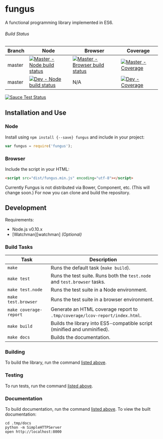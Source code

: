# fungus

A functional programming library implemented in ES6.


###### Build Status

Branch | Node | Browser | Coverage
---    | ---  | ---     | ---
master | [![Master - Node build status][master-travis-image]][master-travis-url] | [![Master - Browser build status][master-coveralls-image]][master-coveralls-url] | [![Master - Coverage][master-coveralls-image]][master-coveralls-url]
master | [![Dev - Node build status][dev-travis-image]][dev-travis-url] | N/A | [![Dev - Coverage][dev-coveralls-image]][dev-coveralls-url]

[![Sauce Test Status](https://saucelabs.com/browser-matrix/fungusjs.svg)](https://saucelabs.com/u/fungusjs)


## Installation and Use

### Node

Install using `npm install {--save} fungus` and include in your project:

```javascript
var fungus = require('fungus');
```

### Browser

Include the script in your HTML:

```html
<script src="dist/fungus.min.js" encoding="utf-8"></script>
```

Currently Fungus is not distributed via Bower, Component, etc. (This will change soon.) For now you can clone and build the repository.

## Development

Requirements:
- Node.js v0.10.x
- [Watchman][watchman] *(Optional)*

### Build Tasks

Task                           | Description
---                            | ---
`make`                         | Runs the default task (`make build`).
`make test`                    | Runs the test suite. Runs both the `test.node` and `test.browser` tasks.
`make test.node`               | Runs the test suite in a Node environment.
`make test.browser`            | Runs the test suite in a browser environment.
`make coverage-report`         | Generate an HTML coverage report to `.tmp/coverage/lcov-report/index.html`.
`make build`                   | Builds the library into ES5-compatible script (minified and unminified).
`make docs`                    | Builds the documentation.

### Building

To build the library, run the command [listed above](#build-tasks).

### Testing

To run tests, run the command [listed above](#build-tasks).

### Documentation

To build documentation, run the command [listed above](#build-tasks). To view the built documentation:

```
cd .tmp/docs
python -m SimpleHTTPServer
open http://localhost:8000
```




<!--
## Goals

- Puts the developer first:
  - Usable in browser and Node
  - Forward-thinking
    - Written in ES6
  - Lightweight
    - Doesn't use ES6 features if they bloat the runtime
  - Modular
    - Take only what you need
    - First-class support for environments where page weight is a concern
  - Well documented
    - Good documentation is just as important as code
  - Feels like JavaScript
    - Immediately familiar to Lodash, Underscore users
    - Pragmatic without sacrificing core FP tenets
    - Interfaces are as flexible as possible
  - Principle of least surprise as a design guideline
    - Smallest API possible
    - Alias common alternative names
    - Very well tested
  - Easy to understand
    - The project should shield you from digging into source whenever possible,
      but if you want to or need to, it should be easy to understand
    - Usable as a study guide for FP
-->

<!-- Links -->

[master-travis-image]:    https://travis-ci.org/ndhoule/fungus.svg?branch=master
[master-travis-url]:      https://travis-ci.org/ndhoule/fungus
[master-sauce-image]:     https://saucelabs.com/buildstatus/ndhoule
[master-sauce-url]:       https://saucelabs.com/u/ndhoule
[master-coveralls-image]: https://coveralls.io/repos/ndhoule/fungus/badge.png?branch=master
[master-coveralls-url]:   https://coveralls.io/r/ndhoule/fungus?branch=master
[dev-travis-image]:    https://travis-ci.org/ndhoule/fungus.svg?branch=dev
[dev-travis-url]:      https://travis-ci.org/ndhoule/fungus
[dev-coveralls-image]: https://coveralls.io/repos/ndhoule/fungus/badge.png?branch=dev
[dev-coveralls-url]:   https://coveralls.io/r/ndhoule/fungus?branch=master
